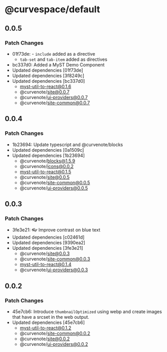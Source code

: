 # @curvespace/default

## 0.0.5

### Patch Changes

- 01f73de: - `include` added as a directive
  - `tab-set` and `tab-item` added as directives
- bc337d0: Added a MyST Demo Component
- Updated dependencies [01f73de]
- Updated dependencies [3f8249c]
- Updated dependencies [bc337d0]
  - myst-util-to-react@0.1.6
  - @curvenote/site@0.0.7
  - @curvenote/ui-providers@0.0.7
  - @curvenote/site-common@0.0.7

## 0.0.4

### Patch Changes

- 1b23694: Update typescript and @curvenote/blocks
- Updated dependencies [0a1509c]
- Updated dependencies [1b23694]
  - @curvenote/blocks@1.5.9
  - @curvenote/icons@0.0.2
  - myst-util-to-react@0.1.5
  - @curvenote/site@0.0.5
  - @curvenote/site-common@0.0.5
  - @curvenote/ui-providers@0.0.5

## 0.0.3

### Patch Changes

- 3fe3e21: 👓 Improve contrast on blue text
- Updated dependencies [c02461d]
- Updated dependencies [9390ea2]
- Updated dependencies [3fe3e21]
  - @curvenote/site@0.0.3
  - @curvenote/site-common@0.0.3
  - myst-util-to-react@0.1.4
  - @curvenote/ui-providers@0.0.3

## 0.0.2

### Patch Changes

- 45e7cb6: Introduce `thumbnailOptimized` using webp and create images that have a srcset in the web output.
- Updated dependencies [45e7cb6]
  - myst-util-to-react@0.1.2
  - @curvenote/site-common@0.0.2
  - @curvenote/site@0.0.2
  - @curvenote/ui-providers@0.0.2
